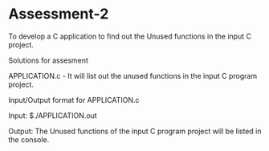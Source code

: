 # Assessment-2
To develop a C application to find out the Unused functions in the input C project.

Solutions for assesment

APPLICATION.c - It will list out the unused functions in the input C program project.

Input/Output format for APPLICATION.c

Input: $./APPLICATION.out <folder path of the input C program project>

Output: The Unused functions of the input C program project will be listed in the console.
